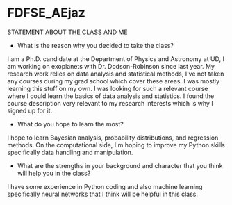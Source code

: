 # FDFSE_AEjaz

STATEMENT ABOUT THE CLASS AND ME

- What is the reason why you decided to take the class?
  
I am a Ph.D. candidate at the Department of Physics and Astronomy at UD, I am working on exoplanets with Dr. Dodson-Robinson since last year. My research work relies on data analysis and statistical methods, I've not taken any courses during my grad school which cover these areas. I was mostly learning this stuff on my own. I was looking for such a relevant course where I could learn the basics of data analysis and statistics. I found the course description very relevant to my research interests which is why I signed up for it. 

- What do you hope to learn the most?

I hope to learn Bayesian analysis, probability distributions, and regression methods. On the computational side, I'm hoping to improve my Python skills specifically data handling and manipulation.

- What are the strengths in your background and character that you think will help you in the class?

I have some experience in Python coding and also machine learning specifically neural networks that I think will be helpful in this class.  
